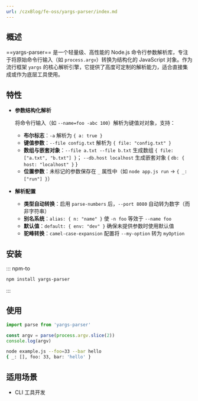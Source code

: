 ```yaml
---
url: /czxBlog/fe-oss/yargs-parser/index.md
---
```

&#x20;&#x20;

## 概述

\==yargs-parser== 是一个轻量级、高性能的 Node.js 命令行参数解析库，专注于将原始命令行输入（如 `process.argv`）转换为结构化的 JavaScript 对象。作为流行框架 `yargs` 的核心解析引擎，它提供了高度可定制的解析能力，适合直接集成或作为底层工具使用。

## 特性

* **参数结构化解析**

  将命令行输入（如 `--name=foo -abc 100`）解析为键值对对象，支持：

  * **布尔标志**：`-a` 解析为 `{ a: true }`
  * **键值参数**：`--file config.txt` 解析为 `{ file: "config.txt" }`
  * **数组与嵌套对象**：`--file a.txt --file b.txt` 生成数组 `{ file: ["a.txt", "b.txt"] }`；
    `--db.host localhost` 生成嵌套对象 { `db: { host: "localhost" }` }
  * **位置参数**：未标记的参数保存在 `_` 属性中（如 `node app.js run` → `{ _: ["run"] }`）

* **解析配置**

  * **类型自动转换**：启用 `parse-numbers` 后，`--port 8080` 自动转为数字（而非字符串）
  * **别名系统**：`alias: { n: "name" }` 使 `-n foo` 等效于 `--name foo`
  * **默认值**：`default: { env: "dev" }` 确保未提供参数时使用默认值
  * **驼峰转换**：`camel-case-expansion` 配置将 `--my-option` 转为 `myOption`

## 安装

::: npm-to

```sh
npm install yargs-parser
```

:::

## 使用

```ts title="example.js"
import parse from 'yargs-parser'

const argv = parse(process.argv.slice(2))
console.log(argv)
```

```sh
node example.js --foo=33 --bar hello
{ _: [], foo: 33, bar: 'hello' }
```

## 适用场景

* CLI 工具开发
